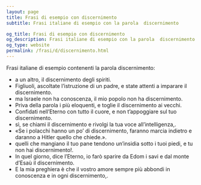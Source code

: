 ```yaml
---
layout: page
title: Frasi di esempio con discernimento 
subtitle: Frasi italiane di esempio con la parola  discernimento

og_title: Frasi di esempio con discernimento 
og_description: Frasi italiane di esempio con la parola  discernimento
og_type: website
permalink: /frasi/d/discernimento.html
---
```


Frasi italiane di esempio contenenti la parola discernimento:


- a un altro, il discernimento degli spiriti.
- Figliuoli, ascoltate l’istruzione di un padre, e state attenti a imparare il discernimento.
- ma Israele non ha conoscenza, il mio popolo non ha discernimento.
- Priva della parola i più eloquenti, e toglie il discernimento ai vecchi.
- Confidati nell’Eterno con tutto il cuore, e non t’appoggiare sul tuo discernimento.
- sì, se chiami il discernimento e rivolgi la tua voce all’intelligenza,.
- «Se i polacchi hanno un po’ di discernimento, faranno marcia indietro e daranno a Hitler quello che chiede.».
- quelli che mangiano il tuo pane tendono un’insidia sotto i tuoi piedi, e tu non hai discernimento!.
- In quel giorno, dice l’Eterno, io farò sparire da Edom i savi e dal monte d’Esaù il discernimento.
- E la mia preghiera è che il vostro amore sempre più abbondi in conoscenza e in ogni discernimento,.
